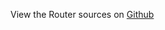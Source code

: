 
<!--
FrozenIsBool False
-->

View the Router sources on [Github](https://github.com/Ledoux/ShareYourSystem/tree/master/ShareYourSystem/Walkers/Installer)

